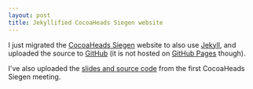 ```yaml
---
layout: post
title: Jekyllified CocoaHeads Siegen website
---
```


I just migrated the [CocoaHeads Siegen](http://cocoaheads.informatik.uni-siegen.de) website
to also use [Jekyll](http://github.com/mojombo/jekyll), and uploaded the source to
[GitHub](http://github.com/bmeurer/cocoaheads.informatik.uni-siegen.de) (it is not hosted
on [GitHub Pages](http://pages.github.com) though).

I've also uploaded the [slides and source
code](http://cocoaheads.informatik.uni-siegen.de/#2011-07-14) from the first CocoaHeads Siegen
meeting.
